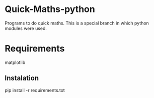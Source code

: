 # Quick-Maths-python
Programs to do quick maths. This is a special branch in which python modules were used.

# Requirements
matplotlib

## Instalation
pip install -r requirements.txt
